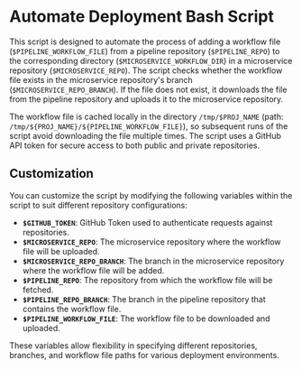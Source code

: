 # Automate Deployment Bash Script

This script is designed to automate the process of adding a workflow file (`$PIPELINE_WORKFLOW_FILE`) from a pipeline repository (`$PIPELINE_REPO`) to the corresponding directory (`$MICROSERVICE_WORKFLOW_DIR`) in a microservice repository (`$MICROSERVICE_REPO`). The script checks whether the workflow file exists in the microservice repository's branch (`$MICROSERVICE_REPO_BRANCH`). If the file does not exist, it downloads the file from the pipeline repository and uploads it to the microservice repository.

The workflow file is cached locally in the directory `/tmp/$PROJ_NAME` (path: `/tmp/${PROJ_NAME}/${PIPELINE_WORKFLOW_FILE}`), so subsequent runs of the script avoid downloading the file multiple times. The script uses a GitHub API token for secure access to both public and private repositories.

## Customization

You can customize the script by modifying the following variables within the script to suit different repository configurations:


- **`$GITHUB_TOKEN`**: GitHub Token used to authenticate requests against repositories.
- **`$MICROSERVICE_REPO`**: The microservice repository where the workflow file will be uploaded.
- **`$MICROSERVICE_REPO_BRANCH`**: The branch in the microservice repository where the workflow file will be added.
- **`$PIPELINE_REPO`**: The repository from which the workflow file will be fetched.
- **`$PIPELINE_REPO_BRANCH`**: The branch in the pipeline repository that contains the workflow file.
- **`$PIPELINE_WORKFLOW_FILE`**: The workflow file to be downloaded and uploaded.

These variables allow flexibility in specifying different repositories, branches, and workflow file paths for various deployment environments.
